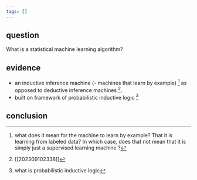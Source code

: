 ```yaml
---
tags: []
---
```

## question
What is a statistical machine learning algorithm?
## evidence
- an inductive inference machine (- machines that learn by example) [^1] as opposed to deductive inference machines [^3].
- built on framework of probabilistic inductive logic [^4]

[^1]: what does it mean for the machine to learn by example? That it is learning from labeled data? In which case, does that not mean that it is simply just a supervised learning machine [^2] ? 
[^2]: [[202305100142]]
[^3]: [[202309102338]]
[^4]: what is probabilistic inductive logic
## conclusion